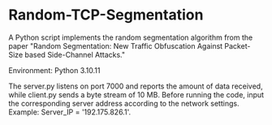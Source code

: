 # Random-TCP-Segmentation

A Python script implements the random segmentation algorithm from the paper "Random Segmentation: New Traffic Obfuscation Against Packet-Size based Side-Channel Attacks."

Environment: Python 3.10.11

The server.py listens on port 7000 and reports the amount of data received, while client.py sends a byte stream of 10 MB. Before running the code, input the corresponding server address according to the network settings. Example: Server_IP = '192.175.826.1'.
